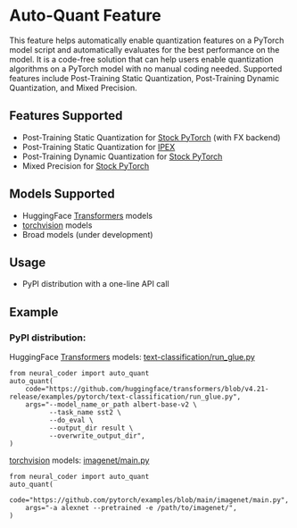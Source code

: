 Auto-Quant Feature
===========================
This feature helps automatically enable quantization features on a PyTorch model script and automatically evaluates for the best performance on the model. It is a code-free solution that can help users enable quantization algorithms on a PyTorch model with no manual coding needed. Supported features include Post-Training Static Quantization, Post-Training Dynamic Quantization, and Mixed Precision.


## Features Supported
- Post-Training Static Quantization for [Stock PyTorch](https://pytorch.org/tutorials/prototype/fx_graph_mode_ptq_static.html) (with FX backend)
- Post-Training Static Quantization for [IPEX](https://github.com/intel/intel-extension-for-pytorch/blob/v1.12.0/docs/tutorials/features/int8.md)
- Post-Training Dynamic Quantization for [Stock PyTorch](https://pytorch.org/tutorials/recipes/recipes/dynamic_quantization.html)
- Mixed Precision for [Stock PyTorch](https://pytorch.org/tutorials/recipes/recipes/amp_recipe.html)

## Models Supported
- HuggingFace [Transformers](https://github.com/huggingface/transformers) models
- [torchvision](https://pytorch.org/vision/stable/index.html) models
- Broad models (under development)

## Usage
- PyPI distribution with a one-line API call

## Example
### PyPI distribution:
HuggingFace [Transformers](https://github.com/huggingface/transformers) models: [text-classification/run_glue.py](https://github.com/huggingface/transformers/blob/v4.21-release/examples/pytorch/text-classification/run_glue.py)
```
from neural_coder import auto_quant
auto_quant(
    code="https://github.com/huggingface/transformers/blob/v4.21-release/examples/pytorch/text-classification/run_glue.py",
    args="--model_name_or_path albert-base-v2 \
          --task_name sst2 \
          --do_eval \
          --output_dir result \
          --overwrite_output_dir",
)
```

[torchvision](https://pytorch.org/vision/stable/index.html) models: [imagenet/main.py](https://github.com/pytorch/examples/blob/main/imagenet/main.py)
```
from neural_coder import auto_quant
auto_quant(
    code="https://github.com/pytorch/examples/blob/main/imagenet/main.py",
    args="-a alexnet --pretrained -e /path/to/imagenet/",
)
```

